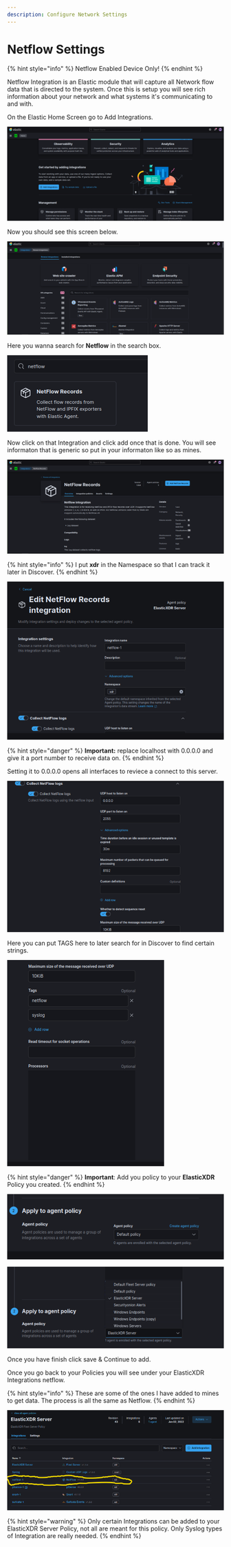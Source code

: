 ```yaml
---
description: Configure Network Settings
---
```


# Netflow Settings

{% hint style="info" %}
Netflow Enabled Device Only!
{% endhint %}

Netflow Integration is an Elastic module that will capture all Network flow data that is directed to the system. Once this is setup you will see rich information about your network and what systems it's communicating to and with.

On the Elastic Home Screen go to Add Integrations.

![Home Screen Elastic](<../../../.gitbook/assets/image (30).png>)

Now you should see this screen below.

![Integrations Screen](<../../../.gitbook/assets/image (61).png>)

Here you wanna search for **Netflow** in the search box.

![Netflow Integration](<../../../.gitbook/assets/image (112).png>)

Now click on that Integration and click add once that is done. You will see informaton that is generic so put in your informaton like so as mines.

![Add](<../../../.gitbook/assets/image (68).png>)

{% hint style="info" %}
I put **xdr** in the Namespace so that I can track it later in Discover.
{% endhint %}

![Edit](<../../../.gitbook/assets/image (34).png>)

{% hint style="danger" %}
**Important:** replace localhost with 0.0.0.0 and give it a port number to receive data on.
{% endhint %}

Setting it to 0.0.0.0 opens all interfaces to reviece a connect to this server.

![Fill Out](<../../../.gitbook/assets/image (33).png>)

Here you can put TAGS here to later search for in Discover to find certain strings.

![Tags](<../../../.gitbook/assets/image (48).png>)

{% hint style="danger" %}
**Important**: Add you policy to your **ElasticXDR** Policy you created.
{% endhint %}

![Default](<../../../.gitbook/assets/image (116).png>)

![Change to ElasticXDR](<../../../.gitbook/assets/image (93).png>)

Once you have finish click save & Continue to add.

Once you go back to your Policies you will see under your ElasticXDR Integrations netflow.

{% hint style="info" %}
These are some of the ones I have added to mines to get data. The process is all the same as Netflow.
{% endhint %}

![Integration Added](<../../../.gitbook/assets/image (7).png>)

{% hint style="warning" %}
Only certain Integrations can be added to your ElasticXDR Server Policy, not all are meant for this policy. Only Syslog types of Integration are really needed.
{% endhint %}
